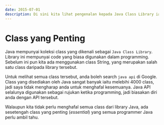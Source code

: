 ```yaml
---
date: 2015-07-01
description: Di sini kita lihat pengenalan kepada Java Class Library iaitu koleksi class yang disediakan oleh Java. Kita boleh melihat class tersebut di Java API.
---
```


# Class yang Penting

Java mempunyai koleksi class yang dikenali sebagai `Java Class
Library`. Library ini mempunyai code yang biasa digunakan dalam
programming. Sebelum ini pun kita ada menggunakan class String, yang
merupakan salah satu class daripada library tersebut.

Untuk melihat semua class tersebut, anda boleh search `java api` di
Google. Class yang disediakan oleh Java sangat banyak iaitu melebihi
4000 class, jadi saya tidak mengharap anda untuk menghafal kesemuanya.
Java API selalunya digunakan sebagai rujukan ketika programming, jadi
biasakan diri anda dengan API tersebut.

Walaupun kita tidak perlu menghafal semua class dari library Java, ada
sesetengah class yang penting (_essential_) yang semua programmer Java
perlu ambil tahu.
